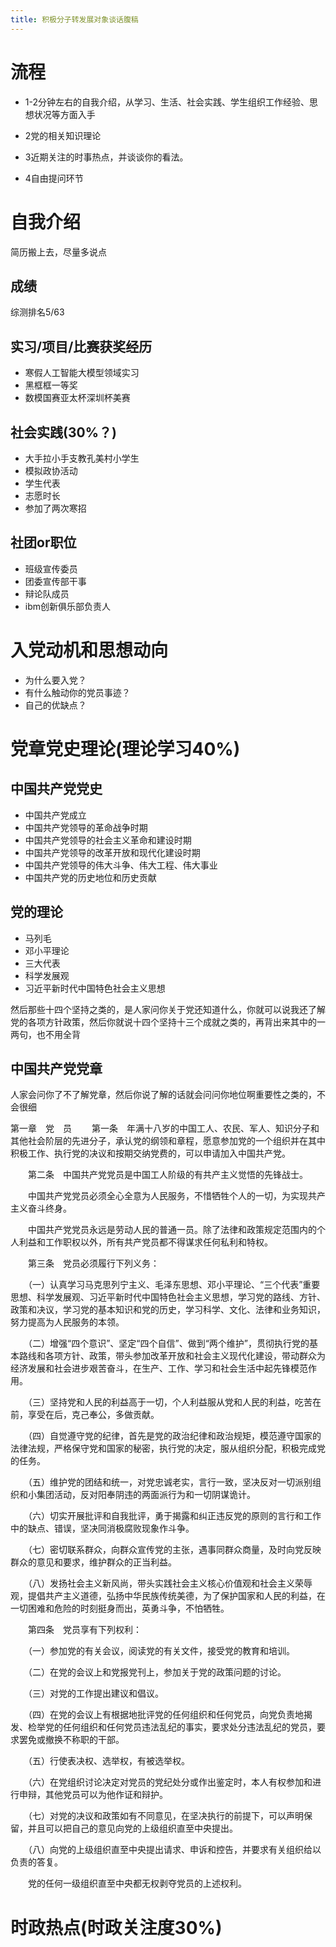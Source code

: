 ```yaml
---
title: 积极分子转发展对象谈话腹稿
---
```

# 流程
- 1-2分钟左右的自我介绍，从学习、生活、社会实践、学生组织工作经验、思想状况等方面入手

- 2党的相关知识理论

- 3近期关注的时事热点，并谈谈你的看法。

- 4自由提问环节
# 自我介绍
简历搬上去，尽量多说点
## 成绩
综测排名5/63
## 实习/项目/比赛获奖经历
- 寒假人工智能大模型领域实习
- 黑框框一等奖
- 数模国赛亚太杯深圳杯美赛
## 社会实践(30%？)
- 大手拉小手支教孔美村小学生
- 模拟政协活动
- 学生代表
- 志愿时长
- 参加了两次寒招

## 社团or职位
- 班级宣传委员
- 团委宣传部干事
- 辩论队成员
- ibm创新俱乐部负责人


# 入党动机和思想动向
- 为什么要入党？
- 有什么触动你的党员事迹？
- 自己的优缺点？
# 党章党史理论(理论学习40%)
## 中国共产党党史
- 中国共产党成立
- 中国共产党领导的革命战争时期
- 中国共产党领导的社会主义革命和建设时期
- 中国共产党领导的改革开放和现代化建设时期
- 中国共产党领导的伟大斗争、伟大工程、伟大事业
- 中国共产党的历史地位和历史贡献
## 党的理论
- 马列毛
- 邓小平理论
- 三大代表
- 科学发展观
- 习近平新时代中国特色社会主义思想

然后那些十四个坚持之类的，是人家问你关于党还知道什么，你就可以说我还了解党的各项方针政策，然后你就说十四个坚持十三个成就之类的，再背出来其中的一两句，也不用全背


## 中国共产党党章
人家会问你了不了解党章，然后你说了解的话就会问问你地位啊重要性之类的，不会很细

第一章　党　员
　　第一条　年满十八岁的中国工人、农民、军人、知识分子和其他社会阶层的先进分子，承认党的纲领和章程，愿意参加党的一个组织并在其中积极工作、执行党的决议和按期交纳党费的，可以申请加入中国共产党。

　　第二条　中国共产党党员是中国工人阶级的有共产主义觉悟的先锋战士。

　　中国共产党党员必须全心全意为人民服务，不惜牺牲个人的一切，为实现共产主义奋斗终身。

　　中国共产党党员永远是劳动人民的普通一员。除了法律和政策规定范围内的个人利益和工作职权以外，所有共产党员都不得谋求任何私利和特权。

　　第三条　党员必须履行下列义务：

　　（一）认真学习马克思列宁主义、毛泽东思想、邓小平理论、“三个代表”重要思想、科学发展观、习近平新时代中国特色社会主义思想，学习党的路线、方针、政策和决议，学习党的基本知识和党的历史，学习科学、文化、法律和业务知识，努力提高为人民服务的本领。

　　（二）增强“四个意识”、坚定“四个自信”、做到“两个维护”，贯彻执行党的基本路线和各项方针、政策，带头参加改革开放和社会主义现代化建设，带动群众为经济发展和社会进步艰苦奋斗，在生产、工作、学习和社会生活中起先锋模范作用。

　　（三）坚持党和人民的利益高于一切，个人利益服从党和人民的利益，吃苦在前，享受在后，克己奉公，多做贡献。

　　（四）自觉遵守党的纪律，首先是党的政治纪律和政治规矩，模范遵守国家的法律法规，严格保守党和国家的秘密，执行党的决定，服从组织分配，积极完成党的任务。

　　（五）维护党的团结和统一，对党忠诚老实，言行一致，坚决反对一切派别组织和小集团活动，反对阳奉阴违的两面派行为和一切阴谋诡计。

　　（六）切实开展批评和自我批评，勇于揭露和纠正违反党的原则的言行和工作中的缺点、错误，坚决同消极腐败现象作斗争。

　　（七）密切联系群众，向群众宣传党的主张，遇事同群众商量，及时向党反映群众的意见和要求，维护群众的正当利益。

　　（八）发扬社会主义新风尚，带头实践社会主义核心价值观和社会主义荣辱观，提倡共产主义道德，弘扬中华民族传统美德，为了保护国家和人民的利益，在一切困难和危险的时刻挺身而出，英勇斗争，不怕牺牲。

　　第四条　党员享有下列权利：

　　（一）参加党的有关会议，阅读党的有关文件，接受党的教育和培训。

　　（二）在党的会议上和党报党刊上，参加关于党的政策问题的讨论。

　　（三）对党的工作提出建议和倡议。

　　（四）在党的会议上有根据地批评党的任何组织和任何党员，向党负责地揭发、检举党的任何组织和任何党员违法乱纪的事实，要求处分违法乱纪的党员，要求罢免或撤换不称职的干部。

　　（五）行使表决权、选举权，有被选举权。

　　（六）在党组织讨论决定对党员的党纪处分或作出鉴定时，本人有权参加和进行申辩，其他党员可以为他作证和辩护。

　　（七）对党的决议和政策如有不同意见，在坚决执行的前提下，可以声明保留，并且可以把自己的意见向党的上级组织直至中央提出。

　　（八）向党的上级组织直至中央提出请求、申诉和控告，并要求有关组织给以负责的答复。

　　党的任何一级组织直至中央都无权剥夺党员的上述权利。
# 时政热点(时政关注度30%)




